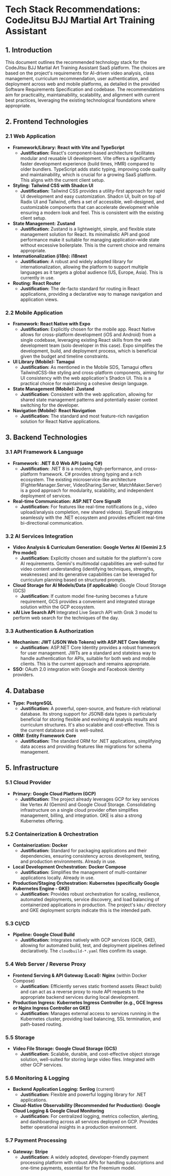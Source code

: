 # Tech Stack Recommendations: CodeJitsu BJJ Martial Art Training Assistant

## 1. Introduction

This document outlines the recommended technology stack for the CodeJitsu BJJ Martial Art Training Assistant SaaS platform. The choices are based on the project's requirements for AI-driven video analysis, class management, curriculum recommendation, user authentication, and deployment across web and mobile platforms, as detailed in the provided Software Requirements Specification and codebase. The recommendations aim for practicality, maintainability, scalability, and alignment with current best practices, leveraging the existing technological foundations where appropriate.

## 2. Frontend Technologies

### 2.1 Web Application
-   **Framework/Library:** **React with Vite and TypeScript**
    -   **Justification:** React's component-based architecture facilitates modular and reusable UI development. Vite offers a significantly faster development experience (build times, HMR) compared to older bundlers. TypeScript adds static typing, improving code quality and maintainability, which is crucial for a growing SaaS platform. This aligns with the current client setup.
-   **Styling:** **Tailwind CSS with Shadcn UI**
    -   **Justification:** Tailwind CSS provides a utility-first approach for rapid UI development and easy customization. Shadcn UI, built on top of Radix UI and Tailwind, offers a set of accessible, well-designed, and customizable components that can accelerate development while ensuring a modern look and feel. This is consistent with the existing client setup.
-   **State Management:** **Zustand**
    -   **Justification:** Zustand is a lightweight, simple, and flexible state management solution for React. Its minimalistic API and good performance make it suitable for managing application-wide state without excessive boilerplate. This is the current choice and remains appropriate.
-   **Internationalization (i18n):** **i18next**
    -   **Justification:** A robust and widely adopted library for internationalization, allowing the platform to support multiple languages as it targets a global audience (US, Europe, Asia). This is currently in use.
-   **Routing:** **React Router**
    -   **Justification:** The de-facto standard for routing in React applications, providing a declarative way to manage navigation and application views.

### 2.2 Mobile Application
-   **Framework:** **React Native with Expo**
    -   **Justification:** Explicitly chosen for the mobile app. React Native allows for cross-platform development (iOS and Android) from a single codebase, leveraging existing React skills from the web development team (solo developer in this case). Expo simplifies the development, build, and deployment process, which is beneficial given the budget and timeline constraints.
-   **UI Library (Mobile):** **Tamagui**
    -   **Justification:** As mentioned in the Mobile SDS, Tamagui offers TailwindCSS-like styling and cross-platform components, aiming for UI consistency with the web application's Shadcn UI. This is a practical choice for maintaining a cohesive design language.
-   **State Management (Mobile):** **Zustand**
    -   **Justification:** Consistent with the web application, allowing for shared state management patterns and potentially easier context switching for the developer.
-   **Navigation (Mobile):** **React Navigation**
    -   **Justification:** The standard and most feature-rich navigation solution for React Native applications.

## 3. Backend Technologies

### 3.1 API Framework & Language
-   **Framework:** **.NET 8.0 Web API (using C#)**
    -   **Justification:** .NET 8 is a modern, high-performance, and cross-platform framework. C# provides strong typing and a rich ecosystem. The existing microservice-like architecture (FighterManager.Server, VideoSharing.Server, MatchMaker.Server) is a good approach for modularity, scalability, and independent deployment of services.
-   **Real-time Communication:** **ASP.NET Core SignalR**
    -   **Justification:** For features like real-time notifications (e.g., video upload/analysis completion, new shared videos). SignalR integrates seamlessly with the .NET ecosystem and provides efficient real-time bi-directional communication.

### 3.2 AI Services Integration
-   **Video Analysis & Curriculum Generation:** **Google Vertex AI (Gemini 2.5 Pro model)**
    -   **Justification:** Explicitly chosen and suitable for the platform's core AI requirements. Gemini's multimodal capabilities are well-suited for video content understanding (identifying techniques, strengths, weaknesses) and its generative capabilities can be leveraged for curriculum planning based on structured prompts.
-   **Cloud Storage for AI Models/Data (if applicable):** Google Cloud Storage (GCS)
    -   **Justification:** If custom model fine-tuning becomes a future requirement, GCS provides a convenient and integrated storage solution within the GCP ecosystem.
-   **xAI Live Search API**  Integrated Live Search API with Grok 3 model to perform web search for the techniques of the day.

### 3.3 Authentication & Authorization
-   **Mechanism:** **JWT (JSON Web Tokens) with ASP.NET Core Identity**
    -   **Justification:** ASP.NET Core Identity provides a robust framework for user management. JWTs are a standard and stateless way to handle authentication for APIs, suitable for both web and mobile clients. This is the current approach and remains appropriate.
-   **SSO:** OAuth 2.0 integration with Google and Facebook identity providers.

## 4. Database

-   **Type:** **PostgreSQL**
    -   **Justification:** A powerful, open-source, and feature-rich relational database. Its strong support for JSONB data types is particularly beneficial for storing flexible and evolving AI analysis results and curriculum structures. It's also scalable and cost-effective. This is the current database and is well-suited.
-   **ORM:** **Entity Framework Core**
    -   **Justification:** The standard ORM for .NET applications, simplifying data access and providing features like migrations for schema management.

## 5. Infrastructure

### 5.1 Cloud Provider
-   **Primary:** **Google Cloud Platform (GCP)**
    -   **Justification:** The project already leverages GCP for key services like Vertex AI (Gemini) and Google Cloud Storage. Consolidating infrastructure on a single cloud provider often simplifies management, billing, and integration. GKE is also a strong Kubernetes offering.

### 5.2 Containerization & Orchestration
-   **Containerization:** **Docker**
    -   **Justification:** Standard for packaging applications and their dependencies, ensuring consistency across development, testing, and production environments. Already in use.
-   **Local Development Orchestration:** **Docker Compose**
    -   **Justification:** Simplifies the management of multi-container applications locally. Already in use.
-   **Production/Staging Orchestration:** **Kubernetes (specifically Google Kubernetes Engine - GKE)**
    -   **Justification:** Provides robust orchestration for scaling, resilience, automated deployments, service discovery, and load balancing of containerized applications in production. The project's `k8s/` directory and GKE deployment scripts indicate this is the intended path.

### 5.3 CI/CD
-   **Pipeline:** **Google Cloud Build**
    -   **Justification:** Integrates natively with GCP services (GCR, GKE), allowing for automated build, test, and deployment pipelines defined declaratively. The `cloudbuild-*.yaml` files confirm its usage.

### 5.4 Web Server / Reverse Proxy
-   **Frontend Serving & API Gateway (Local):** **Nginx** (within Docker Compose)
    -   **Justification:** Efficiently serves static frontend assets (React build) and can act as a reverse proxy to route API requests to the appropriate backend services during local development.
-   **Production Ingress:** **Kubernetes Ingress Controller (e.g., GCE Ingress or Nginx Ingress Controller on GKE)**
    -   **Justification:** Manages external access to services running in the Kubernetes cluster, providing load balancing, SSL termination, and path-based routing.

### 5.5 Storage
-   **Video File Storage:** **Google Cloud Storage (GCS)**
    -   **Justification:** Scalable, durable, and cost-effective object storage solution, well-suited for storing large video files. Integrated with other GCP services.

### 5.6 Monitoring & Logging
-   **Backend Application Logging:** **Serilog** (current)
    -   **Justification:** Flexible and powerful logging library for .NET applications.
-   **Cloud-Native Observability (Recommended for Production):** **Google Cloud Logging & Google Cloud Monitoring**
    -   **Justification:** For centralized logging, metrics collection, alerting, and dashboarding across all services deployed on GCP. Provides better operational insights in a production environment.

### 5.7 Payment Processing
-   **Gateway:** **Stripe**
    -   **Justification:** A widely adopted, developer-friendly payment processing platform with robust APIs for handling subscriptions and one-time payments, essential for the Freemium model.